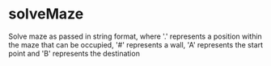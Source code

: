 # solveMaze
Solve maze as passed in string format, where '.' represents a position within the maze that can be occupied, '#' represents a wall, 'A' represents the start point and 'B' represents the destination
